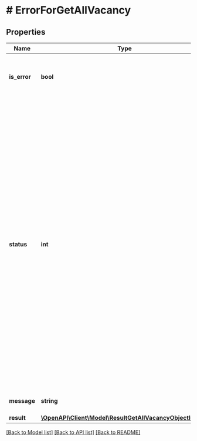 # # ErrorForGetAllVacancy

## Properties

Name | Type | Description | Notes
------------ | ------------- | ------------- | -------------
**is_error** | **bool** | isError &#x3D; false means success and isError &#x3D; true means error | [optional]
**status** | **int** | &lt;br /&gt;Error Code &#x3D; 5 means &#39;Reference not exist.&#39; &lt;br /&gt;Error Code &#x3D; 6 means &#39;Unknown error occured.&#39; &lt;br/&gt;&lt;br /&gt; Error Code &#x3D; 5 means &#39;No access on ATS schema.&#39;&lt;br /&gt;Error Code &#x3D; 7 means &#39;No json data found.&#39;&lt;br /&gt;Error Code &#x3D; 8 means &#39;Either empty or no Form Data.&#39;&lt;br /&gt;Error Code &#x3D; 9 means &#39;Invalid json data.&#39;&lt;br /&gt;Error Code &#x3D; 10 means &#39;No record found.&#39;&lt;br/&gt; | [optional]
**message** | **string** | Message show as per error code | [optional]
**result** | [**\OpenAPI\Client\Model\ResultGetAllVacancyObjectInner[]**](ResultGetAllVacancyObjectInner.md) | Result value | [optional]

[[Back to Model list]](../../README.md#models) [[Back to API list]](../../README.md#endpoints) [[Back to README]](../../README.md)
